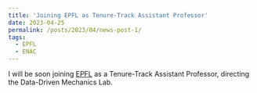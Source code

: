 ```yaml
---
title: 'Joining EPFL as Tenure-Track Assistant Professor'
date: 2023-04-25
permalink: /posts/2023/04/news-post-1/ 
tags:
  - EPFL
  - ENAC
---
```


I will be soon joining [EPFL](https://www.epfl.ch/schools/enac/) as a Tenure-Track Assistant Professor, directing the Data-Driven Mechanics Lab.
